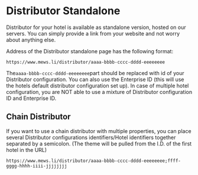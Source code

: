 # Distributor Standalone

Distributor for your hotel is available as standalone version, hosted on our servers. You can simply provide a link from your website and not worry about anything else.

Address of the Distributor standalone page has the following format:

```text
https://www.mews.li/distributor/aaaa-bbbb-cccc-dddd-eeeeeeee
```

The`aaaa-bbbb-cccc-dddd-eeeeeeee`part should be replaced with id of your Distributor configuration. You can also use the Enterprise ID \(this will use the hotels default distributor configuration set up\). In case of multiple hotel configuration, you are NOT able to use a mixture of Distributor configuration ID and Enterprise ID.

## Chain Distributor <a id="chain-distributor"></a>

If you want to use a chain distributor with multiple properties, you can place several Distributor configurations identifiers/Hotel identifiers together separated by a semicolon. \(The theme will be pulled from the I.D. of the first hotel in the URL\)

```text
https://www.mews.li/distributor/aaaa-bbbb-cccc-dddd-eeeeeeee;ffff-gggg-hhhh-iiii-jjjjjjjj
```

